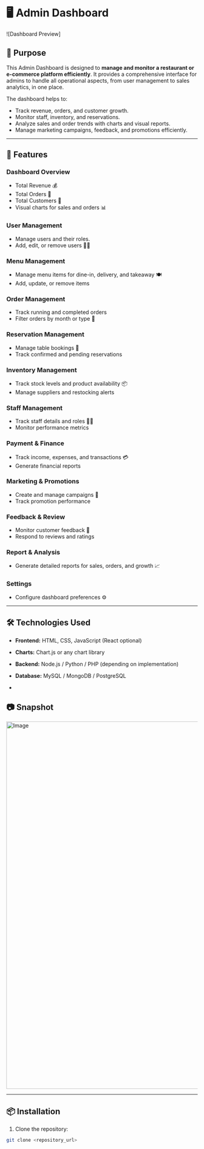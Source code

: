 # 🖥️ Admin Dashboard

![Dashboard Preview]

## 🔹 Purpose
This Admin Dashboard is designed to **manage and monitor a restaurant or e-commerce platform efficiently**. It provides a comprehensive interface for admins to handle all operational aspects, from user management to sales analytics, in one place.  

The dashboard helps to:
- Track revenue, orders, and customer growth.
- Monitor staff, inventory, and reservations.
- Analyze sales and order trends with charts and visual reports.
- Manage marketing campaigns, feedback, and promotions efficiently.

---
## 🚀 Features

### **Dashboard Overview**
- Total Revenue 💰
- Total Orders 🛒
- Total Customers 👥
- Visual charts for sales and orders 📊

### **User Management**
- Manage users and their roles.
- Add, edit, or remove users 🧑‍💼

### **Menu Management**
- Manage menu items for dine-in, delivery, and takeaway 🍽️
- Add, update, or remove items

### **Order Management**
- Track running and completed orders
- Filter orders by month or type 🚚

### **Reservation Management**
- Manage table bookings 📅
- Track confirmed and pending reservations

### **Inventory Management**
- Track stock levels and product availability 📦
- Manage suppliers and restocking alerts

### **Staff Management**
- Track staff details and roles 🧑‍🍳
- Monitor performance metrics

### **Payment & Finance**
- Track income, expenses, and transactions 💳
- Generate financial reports

### **Marketing & Promotions**
- Create and manage campaigns 🎯
- Track promotion performance

### **Feedback & Review**
- Monitor customer feedback 📝
- Respond to reviews and ratings

### **Report & Analysis**
- Generate detailed reports for sales, orders, and growth 📈

### **Settings**
- Configure dashboard preferences ⚙️

---

## 🛠️ Technologies Used
- **Frontend:** HTML, CSS, JavaScript (React optional)
- **Charts:** Chart.js or any chart library
- **Backend:** Node.js / Python / PHP (depending on implementation)
- **Database:** MySQL / MongoDB / PostgreSQL

- 
## 📷 Snapshot
<img width="1898" height="968" alt="Image" src="https://github.com/user-attachments/assets/01fe1cf7-30f0-43fa-a4bb-6e6fbf5bff83" />

---

## 📦 Installation
1. Clone the repository:  
```bash
git clone <repository_url>
